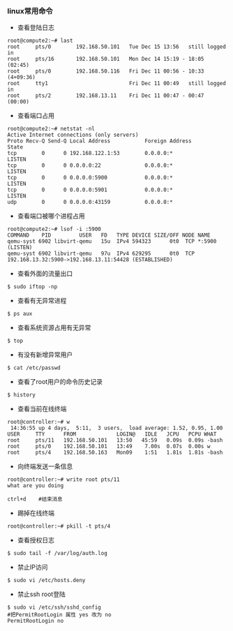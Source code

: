 ### linux常用命令


+ 查看登陆日志
```shell
root@compute2:~# last
root     pts/0        192.168.50.101   Tue Dec 15 13:56   still logged in   
root     pts/16       192.168.50.101   Mon Dec 14 15:19 - 18:05  (02:45)    
root     pts/0        192.168.50.116   Fri Dec 11 00:56 - 10:33 (4+09:36)   
root     tty1                          Fri Dec 11 00:49   still logged in   
root     pts/2        192.168.13.11    Fri Dec 11 00:47 - 00:47  (00:00)    
```

+ 查看端口占用
```
root@compute2:~# netstat -nl
Active Internet connections (only servers)
Proto Recv-Q Send-Q Local Address           Foreign Address         State      
tcp        0      0 192.168.122.1:53        0.0.0.0:*               LISTEN     
tcp        0      0 0.0.0.0:22              0.0.0.0:*               LISTEN 
tcp        0      0 0.0.0.0:5900            0.0.0.0:*               LISTEN     
tcp        0      0 0.0.0.0:5901            0.0.0.0:*               LISTEN     
udp        0      0 0.0.0.0:43159           0.0.0.0:*                         
```

+ 查看端口被哪个进程占用
```
root@compute2:~# lsof -i :5900
COMMAND    PID         USER   FD   TYPE DEVICE SIZE/OFF NODE NAME
qemu-syst 6902 libvirt-qemu   15u  IPv4 594323      0t0  TCP *:5900 (LISTEN)
qemu-syst 6902 libvirt-qemu   97u  IPv4 629295      0t0  TCP 192.168.13.32:5900->192.168.13.11:54428 (ESTABLISHED)
```

+ 查看外面的流量出口
```
$ sudo iftop -np 
```

+ 查看有无异常进程
```shell
$ ps aux 
```

+ 查看系统资源占用有无异常
```shell
$ top
```

+ 有没有新增异常用户
```shell
$ cat /etc/passwd
```

+ 查看了root用户的命令历史记录
```shell
$ history
```

+ 查看当前在线终端
```shell
root@controller:~# w
 14:36:55 up 4 days,  5:11,  3 users,  load average: 1.52, 0.95, 1.00
USER     TTY      FROM             LOGIN@   IDLE   JCPU   PCPU WHAT
root     pts/11   192.168.50.101   13:50   45:59   0.09s  0.09s -bash
root     pts/0    192.168.50.101   13:49    7.00s  0.07s  0.00s w
root     pts/4    192.168.50.163   Mon09    1:51   1.81s  1.81s -bash
```

+ 向终端发送一条信息
```shell
root@controller:~# write root pts/11
what are you doing

ctrl+d    #结束消息
```

+ 踢掉在线终端
```shell
root@controller:~# pkill -t pts/4
```

+ 查看授权日志
```shell
$ sudo tail -f /var/log/auth.log
```

+ 禁止IP访问
```shell
$ sudo vi /etc/hosts.deny
```

+ 禁止ssh root登陆
```shell
$ sudo vi /etc/ssh/sshd_config
#把PermitRootLogin 属性 yes 改为 no
PermitRootLogin no
```

